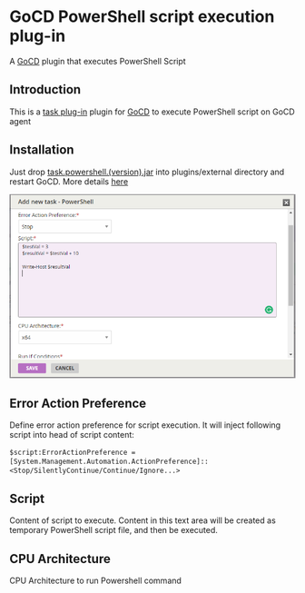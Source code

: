 # GoCD PowerShell script execution plug-in

A [GoCD](https://www.go.cd) plugin that executes PowerShell Script

Introduction
------------
This is a [task plug-in](https://plugin-api.gocd.io/current/tasks/#task-plugins) plugin for [GoCD](https://www.go.cd)
 to execute PowerShell script on GoCD agent

Installation
------------
Just drop [task.powershell.(version).jar](https://github.com/varchev/go-generic-artifactory-poller/releases) into plugins/external 
directory and 
restart GoCD. More details [here](https://docs.go.cd/current/extension_points/plugin_user_guide.html)

![Task Configuration][1]

Error Action Preference
---------------------

Define error action preference for script execution.
It will inject following script into head of script content:

    $script:ErrorActionPreference = [System.Management.Automation.ActionPreference]::<Stop/SilentlyContinue/Continue/Ignore...>

Script
------------------
Content of script to execute. Content in this text area will be created as temporary PowerShell script file, and then be executed.


CPU Architecture
-------------------------------
CPU Architecture to run Powershell command

[1]: doc/pstask.PNG "Configure task"

